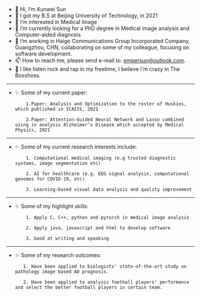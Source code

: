 - 👋 Hi, I’m Kunwei Sun
- 📰 I got my B.S at Beijing University of Technology, in 2021
- 👀 I’m interested in Medical Image  
- 🌱 I’m currently looking for a PhD degree in Medical image analysis and Computer-aided diagnosis
- 💞️ I’m working in Haige Communications Group Incorporated Company, Guangzhou, CHN, collaborating on some of my colleague, focusing on software development. 
- 📫 How to reach me, please send e-mail to: empersun@outlook.com.
- 🎵 I like listen rock and rap in my freetime, I believe I'm crazy in The Bosshoss.
---------------------------------------------------------------------------------------------------------------------------------------------------------------------------------
- ✨ Some of my current paper:

          1.Paper: Analysis and Optimization to the roster of Huskies, which published in ICAIIS, 2021

          2.Paper: Attention-Guided Neural Network and Lasso combined using in analysis Alzheimer’s Disease which accepted by Medical Physics, 2021

---------------------------------------------------------------------------------------------------------------------------------------------------------------------------------
- ✨ Some of my current research interests include:

          1. Computational medical imaging (e.g trusted diagnostic systems, image segmentation etc)
          
          2. AI for healthcare (e.g. EEG signal analysis, computational genomes for COVID-19, etc)
          
          3. Learning-based visual data analysis and quality improvement
---------------------------------------------------------------------------------------------------------------------------------------------------------------------------------
- ✨ Some of my highlight skills: 

          1. Apply C, C++, python and pytorch in medical image analysis
          
          2. Apply java, javascript and html to develop software
          
          3. Good at writing and speaking
---------------------------------------------------------------------------------------------------------------------------------------------------------------------------------
- ✨ Some of my research outcomes:
         
         1. Have been applied to biologists' state-of-the-art study on pathology image based AD prognosis.
          
         2. Have been applied to analysis football players' performance and select the better football players in certain team.

              
<!---
empersun/empersun is a ✨ special ✨ repository because its `README.md` (this file) appears on your GitHub profile.
You can click the Preview link to take a look at your changes.

--->
